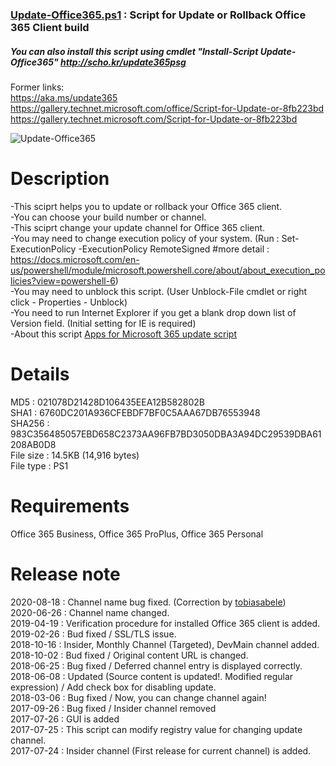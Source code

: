 ### [Update-Office365.ps1](https://github.com/chosangho89/Update-Office365/raw/master/Update-Office365.ps1) : Script for Update or Rollback Office 365 Client build
##### You can also install this script using cmdlet "Install-Script Update-Office365" <http://scho.kr/update365psg>  
Former links:    
https://aka.ms/update365   
https://gallery.technet.microsoft.com/office/Script-for-Update-or-8fb223bd   
https://gallery.technet.microsoft.com/Script-for-Update-or-8fb223bd


![Update-Office365](/info.png)

Description
==============
-This sciprt helps you to update or rollback your Office 365 client.   
-You can choose your build number or channel.   
-This sciprt change your update channel for Office 365 client.   
-You may need to change execution policy of your system. (Run : Set-ExecutionPolicy -ExecutionPolicy RemoteSigned #more detail : https://docs.microsoft.com/en-us/powershell/module/microsoft.powershell.core/about/about_execution_policies?view=powershell-6)   
-You may need to unblock this script. (User Unblock-File cmdlet or right click - Properties - Unblock)   
-You need to run Internet Explorer if you get a blank drop down list of Version field. (Initial setting for IE is required)   
-About this script [Apps for Microsoft 365 update script](https://blog.scho.kr/en-us/microsoft365/Office365-Update-script/)
  
Details
===========
MD5 : 021078D21428D106435EEA12B582802B   
SHA1 : 6760DC201A936CFEBDF7BF0C5AAA67DB76553948   
SHA256 : 983C356485057EBD658C2373AA96FB7BD3050DBA3A94DC29539DBA61208AB0D8   
File size : 14.5KB (14,916 bytes)   
File type : PS1   

Requirements
============
Office 365 Business, Office 365 ProPlus, Office 365 Personal   

Release note
==============
2020-08-18 : Channel name bug fixed. (Correction by [tobiasabele](https://github.com/tobiasabele))   
2020-06-26 : Channel name changed.   
2019-04-19 : Verification procedure for installed Office 365 client  is added.   
2019-02-26 : Bud fixed / SSL/TLS issue.   
2018-10-16 : Insider, Monthly Channel (Targeted), DevMain channel added.   
2018-10-02 : Bud fixed / Original content URL is changed.   
2018-06-25 : Bug fixed / Deferred channel entry is displayed correctly.   
2018-06-08 : Updated (Source content is updated!. Modified regular expression) / Add check box for disabling update.   
2018-03-06 : Bug fixed / Now, you can change channel again!   
2017-09-26 : Bug fixed / Insider channel removed   
2017-07-26 : GUI is added   
2017-07-25 : This script can modify registry value for changing update channel.   
2017-07-24 : Insider channel (First release for current channel) is added.   
